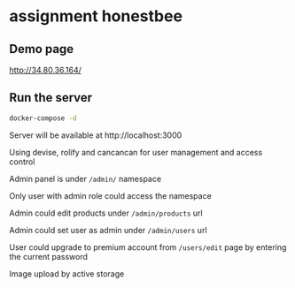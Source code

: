 # assignment honestbee

## Demo page

http://34.80.36.164/

## Run the server

```bash
docker-compose -d
```

Server will be available at http://localhost:3000

Using devise, rolify and cancancan for user management and access control

Admin panel is under `/admin/` namespace

Only user with admin role could access the namespace

Admin could edit products under `/admin/products` url

Admin could set user as admin under `/admin/users` url

User could upgrade to premium account from `/users/edit` page by entering the current password

Image upload by active storage
